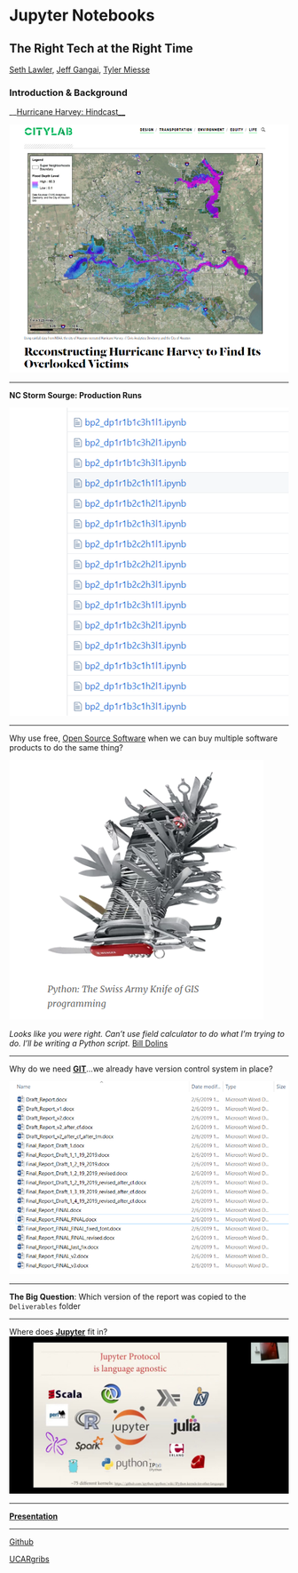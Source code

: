

# Jupyter Notebooks
## The Right Tech at the Right Time

[Seth Lawler](slawler@dewberry.com), [Jeff Gangai](jgangai@dewberry.com), [Tyler Miesse](tmiesse@dewberry.com)



### Introduction & Background

 __[Hurricane Harvey: Hindcast__](https://www.citylab.com/environment/2018/10/hurricane-harvey-houston-recovery-aid-federal-funds-fema/573094/)

 ![](images/city_lab.png)

 ---

 __NC Storm Sourge: Production Runs__

 ![](images/nc_papermill.png)

---


 Why use free, [Open Source Software](https://www.osgeo.org/) when we can buy multiple software products to do the same thing? 

 ![](images/python_swiss_army.png)


 *Looks like you were right. Can’t use field calculator to do what I’m trying to do. I’ll be writing a Python script.*
 [Bill Dolins](http://blog.geomusings.com/2011/05/25/piling-on-about-python)

 ---

 Why do we need [__GIT__](https://github.com)...we already have version control system in place?

 ![](images/version_control.PNG)

---


__The Big Question__: Which version of the report was copied to the `Deliverables` folder

---


 Where does  [__Jupyter__](https://www.youtube.com/watch?v=s98IGzlptHw) fit in?
![](images/jupyter_langs.png)


---



[__Presentation__](index.slides.html)

---

[Github](https://github.com/slawler/harvey-hindcast)

[UCARgribs](https://github.com/slawler/raingrids/blob/master/UCARgribs_geotag.ipynb)

